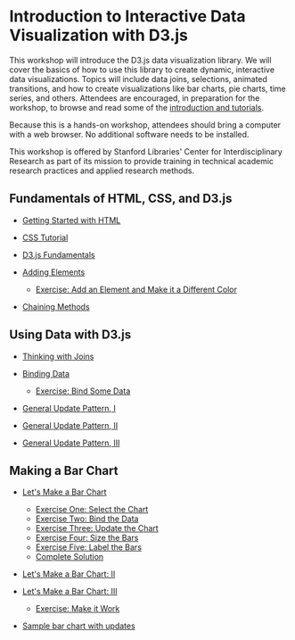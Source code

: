 # Introduction to Interactive Data Visualization with D3.js

This workshop will introduce the D3.js data visualization library. We will cover the basics of how to use this library to create dynamic, interactive data visualizations. Topics will include data joins, selections, animated transitions, and how to create visualizations like bar charts, pie charts, time series, and others. Attendees are encouraged, in preparation for the workshop, to browse and read some of the [introduction and tutorials](https://github.com/d3/d3/wiki).

Because this is a hands-on workshop, attendees should bring a computer with a web browser. No additional software needs to be installed.

This workshop is offered by Stanford Libraries' Center for Interdisciplinary Research as part of its mission to provide training in technical academic research practices and applied research methods.

## Fundamentals of HTML, CSS, and D3.js

* [Getting Started with HTML](https://developer.mozilla.org/en-US/docs/Learn/HTML/Introduction_to_HTML/Getting_started)
* [CSS Tutorial](https://developer.mozilla.org/en-US/docs/Learn/CSS/Introduction_to_CSS)

* [D3.js Fundamentals](http://alignedleft.com/tutorials/d3/fundamentals
)

* [Adding Elements](http://alignedleft.com/tutorials/d3/adding-elements)
  * [Exercise: Add an Element and Make it a Different Color](https://jsfiddle.net/mwidner/xgobmyzr/)

* [Chaining Methods](http://alignedleft.com/tutorials/d3/chaining-methods
)

## Using Data with D3.js

* [Thinking with Joins](https://bost.ocks.org/mike/join/)
* [Binding Data](http://alignedleft.com/tutorials/d3/binding-data)
  * [Exercise: Bind Some Data](https://jsfiddle.net/mwidner/jrw0hm5e/)

* [General Update Pattern, I](https://bl.ocks.org/mbostock/3808218)

* [General Update Pattern, II](https://bl.ocks.org/mbostock/3808221)

* [General Update Pattern, III](https://bl.ocks.org/mbostock/3808234)

## Making a Bar Chart

* [Let's Make a Bar Chart](https://bost.ocks.org/mike/bar/)
  * [Exercise One: Select the Chart](https://jsfiddle.net/mwidner/L86k12ew/)
  * [Exercise Two: Bind the Data](https://jsfiddle.net/mwidner/48nggje5/)
  * [Exercise Three: Update the Chart](https://jsfiddle.net/mwidner/6fk5n3oa/)
  * [Exercise Four: Size the Bars](https://jsfiddle.net/mwidner/qbw2orn3/)
  * [Exercise Five: Label the Bars](https://jsfiddle.net/mwidner/jvLaoq5t/)
  * [Complete Solution](https://jsfiddle.net/mwidner/50k6uajc/)

* [Let's Make a Bar Chart: II](https://bost.ocks.org/mike/bar/2/)

* [Let's Make a Bar Chart: III](https://bost.ocks.org/mike/bar/3/)
  * [Exercise: Make it Work](https://jsfiddle.net/mwidner/vos7a07x/)

* [Sample bar chart with updates](https://jsfiddle.net/mwidner/v9yc1ugf/)